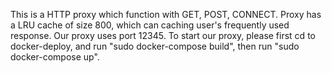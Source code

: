 This is a HTTP proxy which function with GET, POST, CONNECT.
Proxy has a LRU cache of size 800, which can caching user's frequently used response.
Our proxy uses port 12345. To start our proxy, please first cd to docker-deploy,
and run "sudo docker-compose build", then run "sudo docker-compose up".